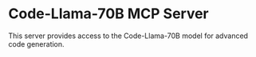 # Code-Llama-70B MCP Server

This server provides access to the Code-Llama-70B model for advanced code generation.